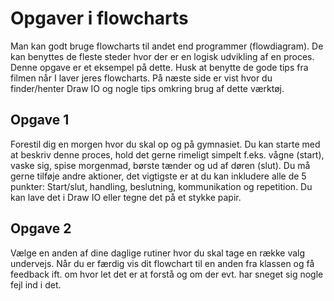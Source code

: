 # Opgaver i flowcharts

Man kan godt bruge flowcharts til andet end programmer (flowdiagram). De kan benyttes de fleste steder hvor der er en logisk 
udvikling af en proces. Denne opgave er et eksempel på dette.
Husk at benytte de gode tips fra filmen når I laver jeres flowcharts. 
På næste side er vist hvor du finder/henter Draw IO og nogle tips omkring brug af dette værktøj.

## Opgave 1

Forestil dig en morgen hvor du skal op og på gymnasiet. 
Du kan starte med at beskriv denne proces, hold det gerne rimeligt simpelt f.eks. 
vågne (start), vaske sig, spise morgenmad, børste tænder og ud af døren (slut). 
Du må gerne tilføje andre aktioner, det vigtigste er at du kan inkludere alle de 
5 punkter: Start/slut, handling, beslutning, kommunikation og repetition.
Du kan lave det i Draw IO eller tegne det på et stykke papir.

## Opgave 2
Vælge en anden af dine daglige rutiner hvor du skal tage en række valg undervejs. 
Når du er færdig vis dit flowchart til en anden fra klassen og få feedback ift. 
om hvor let det er at forstå og om der evt. har sneget sig nogle fejl ind i det.
